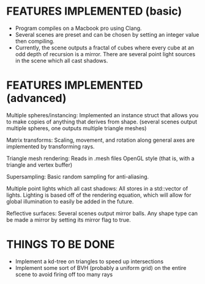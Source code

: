 # FEATURES IMPLEMENTED (basic)

- Program compiles on a Macbook pro using Clang.
- Several scenes are preset and can be chosen by setting an integer value then compiling.
- Currently, the scene outputs a fractal of cubes where every cube at an odd depth of recursion
 is a mirror. There are several point light sources in the scene which all cast shadows.

# FEATURES IMPLEMENTED (advanced)

Multiple spheres/instancing: Implemented an instance struct that allows you to
make copies of anything that derives from shape. (several scenes output multiple spheres,
one outputs multiple triangle meshes)

Matrix transforms: Scaling, movement, and rotation along general axes are implemented by
transforming rays.

Triangle mesh rendering: Reads in .mesh files OpenGL style (that is, with a triangle and vertex
buffer)

Supersampling: Basic random sampling for anti-aliasing.

Multiple point lights which all cast shadows: All stores in a std::vector of lights.
Lighting is based off of the rendering equation, which will allow for global illumination
to easily be added in the future.

Reflective surfaces: Several scenes output mirror balls. Any shape type can be made a mirror
by setting its mirror flag to true.

# THINGS TO BE DONE

- Implement a kd-tree on triangles to speed up intersections
- Implement some sort of BVH (probably a uniform grid) on the entire scene to avoid firing off too many rays
